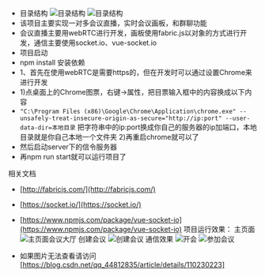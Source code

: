  - 目录结构
 ![目录结构](https://img-blog.csdnimg.cn/20201127142125606.png)
 ![目录结构](https://img-blog.csdnimg.cn/20201127142328971.png?x-oss-process=image/watermark,type_ZmFuZ3poZW5naGVpdGk,shadow_10,text_aHR0cHM6Ly9ibG9nLmNzZG4ubmV0L3FxXzQ0ODEyODM1,size_16,color_FFFFFF,t_70)
 - 该项目主要实现一对多会议直播，实时会议画板，和群聊功能
 - 会议直播主要用webRTC进行开发，画板使用fabric.js以对象的方式进行开发，通信主要使用socket.io、vue-socket.io
 - 项目启动
 - npm install 安装依赖 
 - 1、首先在使用webRTC是需要https的，但在开发时可以通过设置Chrome来进行开发
 -  1)点桌面上的Chrome图票，右键->属性，把目票输入框中的内容换成以下内容
 - `"C:\Program Files (x86)\Google\Chrome\Application\chrome.exe" --unsafely-treat-insecure-origin-as-secure="http://ip:port" --user-data-dir=本地目录`
把字符串中的ip:port换成你自己的服务器的ip加端口，本地目录就是你自己本地一个文件夹
2)再重启chrome就可以了
 - 然后启动server下的信令服务器
 - 再npm run start就可以运行项目了

相关文档
- [http://fabricjs.com/](http://fabricjs.com/)
- [https://socket.io/](https://socket.io/)
- [https://www.npmjs.com/package/vue-socket-io](https://www.npmjs.com/package/vue-socket-io)
项目运行效果：
主页面
![主页面会议大厅](https://img-blog.csdnimg.cn/20201127143943488.png?x-oss-process=image/watermark,type_ZmFuZ3poZW5naGVpdGk,shadow_10,text_aHR0cHM6Ly9ibG9nLmNzZG4ubmV0L3FxXzQ0ODEyODM1,size_16,color_FFFFFF,t_70)
创建会议
![创建会议](https://img-blog.csdnimg.cn/20201127144018617.png?x-oss-process=image/watermark,type_ZmFuZ3poZW5naGVpdGk,shadow_10,text_aHR0cHM6Ly9ibG9nLmNzZG4ubmV0L3FxXzQ0ODEyODM1,size_16,color_FFFFFF,t_70)
通信效果
![开会](https://img-blog.csdnimg.cn/20201127144122146.png?x-oss-process=image/watermark,type_ZmFuZ3poZW5naGVpdGk,shadow_10,text_aHR0cHM6Ly9ibG9nLmNzZG4ubmV0L3FxXzQ0ODEyODM1,size_16,color_FFFFFF,t_70)
![参加会议](https://img-blog.csdnimg.cn/20201127144148135.png?x-oss-process=image/watermark,type_ZmFuZ3poZW5naGVpdGk,shadow_10,text_aHR0cHM6Ly9ibG9nLmNzZG4ubmV0L3FxXzQ0ODEyODM1,size_16,color_FFFFFF,t_70)

- 如果图片无法查看请访问[https://blog.csdn.net/qq_44812835/article/details/110230223]
